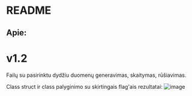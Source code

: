 # README

## Apie:

# v1.2

Failų su pasirinktu dydžiu duomenų generavimas, skaitymas, rūšiavimas.

Class
struct ir class palyginimo su skirtingais flag'ais rezultatai:
![image](https://github.com/karwekarwe/OOP2/assets/82239041/b10948f3-4de0-4e32-9d84-f0654a3d67f3)

